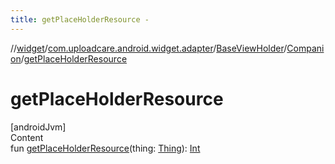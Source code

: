 ```yaml
---
title: getPlaceHolderResource -
---
```

//[widget](../../../index.md)/[com.uploadcare.android.widget.adapter](../../index.md)/[BaseViewHolder](../index.md)/[Companion](index.md)/[getPlaceHolderResource](get-place-holder-resource.md)



# getPlaceHolderResource  
[androidJvm]  
Content  
fun [getPlaceHolderResource](get-place-holder-resource.md)(thing: [Thing](../../../com.uploadcare.android.widget.data/-thing/index.md)): [Int](https://kotlinlang.org/api/latest/jvm/stdlib/kotlin/-int/index.html)  



